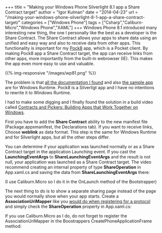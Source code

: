 +++
title = "Making your Windows Phone Silverlight 8.1 app a Share Contract target"
author = "Igor Kulman"
date = "2014-04-23"
url = "/making-your-windows-phone-silverlight-8-1-app-a-share-contract-target/"
categories = ["Windows Phone"]
tags = ["Csharp","Caliburn-Micro","Windows Phone","XAML"]
+++
Windows Phone 8.1 introduced many interesting new thing, the one I personally like the best as a developer is the Share Contract. The Share Contract allows your apps to share data using an unified and easy way and also to receive data from other apps. This functionality is important for my [Pock8][1] app, which is a Pocket client. By making Pock8 app a Share Contract target, the app can receive links from other apps, more importantly from the built-in webrowser (IE). This makes the app even more easy to use and valuable. 

{{% img-responsive "/images/wp81.png" %}}

The problem is that [all the documentation I found][3] and also [the sample app][4] are for Windows Runtime. Pock8 is a Silverligt app and I have no intentions to rewrite it to Windows Runtime. 

I had to make some digging and I finally found the solution in a build video called [Contracts and Pickers: Building Apps that Work Together on Windows][5]. 

<!--more-->

First you have to add the **Share Contract** ability to the new manifest file (Package.appxmanifest, the Declarations tab). If you want to receive links, Choose **weblink** as data format. This step is the same for Windows Runtime and for Silverlight apps, but all the other steps differ. 

You can determine if your application was launched normally or as a Share Contract target in the application Launching event. If you cast the **LaunchingEventArgs** to **ShareLaunchingEventArgs** and the result is not null, your application was launched as a Share Contract target. The video recommend creating an internal property of type **ShareOperation** in App.xaml.cs and saving the data from **ShareLaunchingEventArgs** there:

<div data-gist="11111043" data-file="AssociationUriMapper.cs"></div>

(I use Caliburn.Micro so I do it in the OnLaunch method of the Bootstrapper)

The next thing to do is to show a separate sharing page instead of the page you would normally show when your app starts. Create a **AssociationUriMapper** like you [would do when registering for a protocol][6] and simply check the **ShareOperation** property in App.xaml.cs:

If you use Caliburn.Micro as I do, do not forget to register the AssociationUriMapper in the Boostrappers CreatePhoneApplicationFrame method:

<div data-gist="11111043" data-file="CreatePhoneApplicationFrame.cs"></div>

 [1]: http://t.co/YMtrM84rwI
 [3]: http://msdn.microsoft.com/en-us/library/windows/apps/xaml/hh871367.aspx
 [4]: http://msdn.microsoft.com/en-us/library/windows/apps/xaml/hh871363.aspx
 [5]: http://channel9.msdn.com/Events/Build/2014/2-520
 [6]: http://msdn.microsoft.com/en-us/library/windowsphone/develop/jj206987(v=vs.105).aspx

